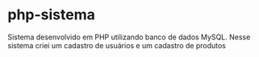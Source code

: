 # php-sistema
Sistema desenvolvido em PHP utilizando banco de dados MySQL. Nesse sistema criei um cadastro  de usuários e um cadastro de produtos
